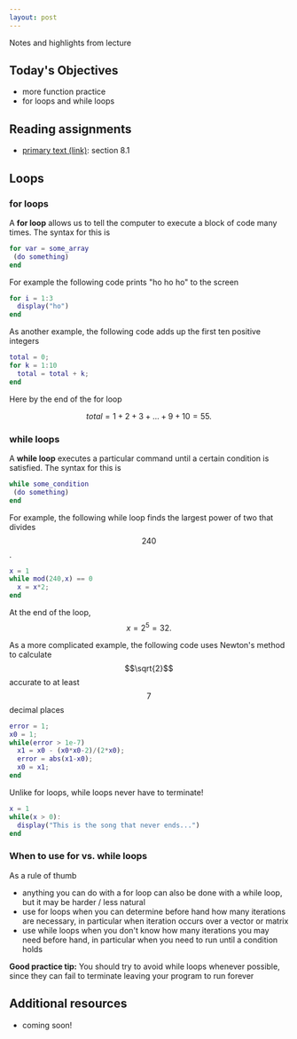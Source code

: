 ```yaml
---
layout: post
---
```


Notes and highlights from lecture

## Today's Objectives

* more function practice
* for loops and while loops

## Reading assignments

* <a target="_parent" href="../../../extras/textbook.pdf">primary text (link)</a>: section 8.1

## Loops

### for loops

A **for loop** allows us to tell the computer to execute a block of code many times.  The syntax for this is

```Matlab
for var = some_array
 (do something)
end
```

For example the following code prints "ho ho ho" to the screen

```Matlab
for i = 1:3
  display("ho")
end
```

As another example, the following code adds up the first ten positive integers

```Matlab
total = 0;
for k = 1:10
  total = total + k;
end
```

Here by the end of the for loop

$$total = 1 + 2 + 3 + \dots + 9 + 10 = 55.$$

### while loops

A **while loop** executes a particular command until a certain condition is satisfied.  The syntax for this is

```Matlab
while some_condition
 (do something)
end
```

For example, the following while loop finds the largest power of two that divides $$240$$.

```Matlab
x = 1
while mod(240,x) == 0
  x = x*2;
end
```

At the end of the loop, $$x = 2^5=32.$$

As a more complicated example, the following code uses Newton's method to calculate $$\sqrt{2}$$ accurate to at least $$7$$ decimal places

```Matlab
error = 1;
x0 = 1;
while(error > 1e-7)
  x1 = x0 - (x0*x0-2)/(2*x0);
  error = abs(x1-x0);
  x0 = x1;
end

```

Unlike for loops, while loops never have to terminate!
```Matlab
x = 1
while(x > 0):
  display("This is the song that never ends...")
end

```


### When to use for vs. while loops

As a rule of thumb
* anything you can do with a for loop can also be done with a while loop, but it may be harder / less natural
* use for loops when you can determine before hand how many iterations are necessary, in particular when iteration occurs over a vector or matrix
* use while loops when you don't know how many iterations you may need before hand, in particular when you need to run until a condition holds

**Good practice tip:** You should try to avoid while loops whenever possible, since they can fail to terminate leaving your program to run forever

## Additional resources

* coming soon!
